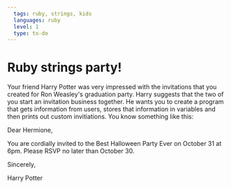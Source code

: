 ```yaml
---
  tags: ruby, strings, kids 
  languages: ruby
  level: 1
  type: to-do
---
```


# Ruby strings party!

Your friend Harry Potter was very impressed with the invitations that you created for Ron Weasley's graduation party. Harry suggests that the two of you start an invitation business together. He wants you to create a program that gets information from users, stores that information in variables and then prints out custom invitiations. You know something like this:

Dear Hermione,

You are cordially invited to the Best Halloween Party Ever on October 31 at 6pm. Please RSVP no later than October 30.

Sincerely,

Harry Potter
